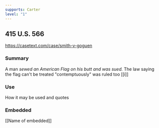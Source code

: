 ```yaml
---
supports: Carter
level: "1"
---
```

## 415 U.S. 566

https://casetext.com/case/smith-v-goguen

### Summary

A man *sewed an American Flag on his butt and was sued.* 
The law saying the flag can't be treated "contemptuously" was ruled too [[i]]
### Use

How it may be used and quotes

### Embedded

[[Name of embedded]]
